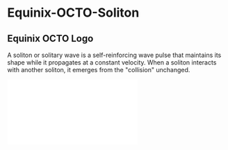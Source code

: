 # Equinix-OCTO-Soliton
## Equinix OCTO Logo

A soliton or solitary wave is a self-reinforcing wave pulse that maintains its shape while it propagates at a constant velocity. 
When a soliton interacts with another soliton, it emerges from the "collision" unchanged.

![](./OCTO-Soliton-red-and-black.pdf)